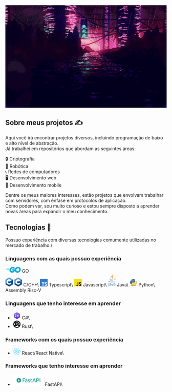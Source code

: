 <picture>
  <source media="(prefers-color-scheme: light)" srcset="./japanese-morning-city.gif">
  <source media="(prefers-color-scheme: dark)" srcset="./chinese-night-city.gif">
  <img src="./chinese-night-city.gif" alt="Banner" width="640" height="320"/>
</picture>

## Sobre meus projetos ✍

Aqui você irá encontrar projetos diversos, incluindo programação de baixo e alto nível de abstração.\
Já trabalhei em repositórios que abordam as seguintes áreas:

🔒 Criptografia\
🤖 Robótica\
📞 Redes de computadores\
🖥 Desenvolvimento web\
📱 Desenvolvimento mobile

Dentre os meus maiores interesses, estão projetos que envolvam trabalhar com servidores, com ênfase em protocolos de aplicação.\
Como podem ver, sou muito curioso e estou sempre disposto a aprender novas áreas para expandir o meu conhecimento.

## Tecnologias 🔬

Possuo experiência com diversas tecnologias comumente utilizadas no mercado de trabalho.\

### Linguagens com as quais possuo experiência

<img src="logos/go-logo.png" width="48" height="18"/> GO\
<img src="logos/c-logo.png" width="24" height="28"/> <img src="logos/cpp-logo.png" width="24" height="28"/> C/C++\ 
<img src="logos/ts-logo.png" width="24" height="24"/> Typescript\ 
<img src="logos/js-logo.png" width="24" height="24"/> Javascript\ 
<img src="logos/java-logo.png" width="24" height="40"/> Java\ 
<img src="logos/python-logo.png" width="24" height="24"/> Python\ 
Assembly Risc-V 

### Linguagens que tenho interesse em aprender

* <img src="logos/csharp-logo.png" width="24" height="24"/> C#\ 
* <img src="logos/rust-logo.png" width="24" height="24"/> Rust\ 

### Frameworks com os quais possuo experiência

* <img src="logos/react-logo.png" width="24" height="20"/> React/React Native\

### Frameworks que tenho interesse em aprender

* <img src="logos/fastapi-logo.png" width="96" height="36"/> FastAPI\ 
